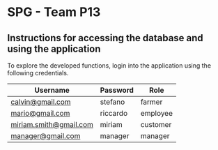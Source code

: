 # SPG - Team P13
## Instructions for accessing the database and using the application
To explore the developed functions, login into the application using the following credentials.

| Username               |  Password       |  Role      |
| ---------------        | --------------- | ---------- |
|calvin@gmail.com        | stefano         |   farmer   |
|mario@gmail.com         | riccardo        |  employee  |
|miriam.smith@gmail.com  | miriam          | customer   |
|manager@gmail.com       | manager         | manager    |